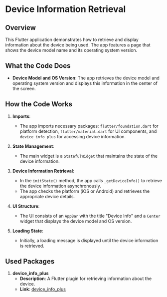 # Device Information Retrieval

## Overview

This Flutter application demonstrates how to retrieve and display information about the device being used. The app features a page that shows the device model name and its operating system version.

## What the Code Does

- **Device Model and OS Version**: The app retrieves the device model and operating system version and displays this information in the center of the screen.

## How the Code Works

1. **Imports**:
   - The app imports necessary packages: `flutter/foundation.dart` for platform detection, `flutter/material.dart` for UI components, and `device_info_plus` for accessing device information.

2. **State Management**:
   - The main widget is a `StatefulWidget` that maintains the state of the device information.

3. **Device Information Retrieval**:
   - In the `initState()` method, the app calls `_getDeviceInfo()` to retrieve the device information asynchronously.
   - The app checks the platform (iOS or Android) and retrieves the appropriate device details.

4. **UI Structure**:
   - The UI consists of an `AppBar` with the title "Device Info" and a `Center` widget that displays the device model and OS version.

5. **Loading State**:
   - Initially, a loading message is displayed until the device information is retrieved.

## Used Packages

1. **device_info_plus**
   - **Description**: A Flutter plugin for retrieving information about the device.
   - **Link**: [device_info_plus](https://pub.dev/packages/device_info_plus)
